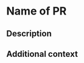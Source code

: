 # **Name of PR**

<!-- This PR fixes #NUMBER_OF_THE_ISSUE, and fixes #NUMBER_OF_THE_ISSUE -->

## Description

<!--
Please include a summary of the change and/or which issue is fixed.
List any dependencies that are required for this change if there are any.
-->

## Additional context

<!-- Add any other context or additional information about the pull request.-->

<!--
If it fixes any existing issue,  please let us know this way:

  - uncomment the comment above "description", then
  - add after the "#" your number of issue.

  Example: # **This pull request fixes #NUMBER_OF_THE_ISSUE issue**


If there are multiple issues to be closed with the merge of this pull request please do it like so:

  **This pull request fixes #NUMBER_OF_THE_ISSUE, fixes #NUMBER_OF_THE_ISSUE and fixes #NUMBER_OF_THE_ISSUE issue**.

-->
